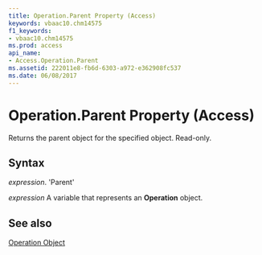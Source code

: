 ```yaml
---
title: Operation.Parent Property (Access)
keywords: vbaac10.chm14575
f1_keywords:
- vbaac10.chm14575
ms.prod: access
api_name:
- Access.Operation.Parent
ms.assetid: 222011e8-fb6d-6303-a972-e362908fc537
ms.date: 06/08/2017
---
```



# Operation.Parent Property (Access)

Returns the parent object for the specified object. Read-only.


## Syntax

 _expression_. 'Parent'

 _expression_ A variable that represents an **Operation** object.


## See also


[Operation Object](Access.Operation.md)

